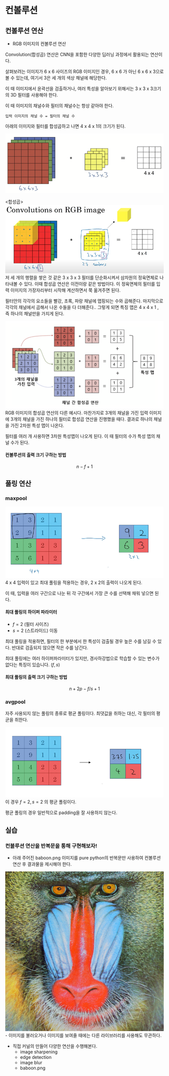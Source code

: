 # 컨볼루션
## 컨볼루션 연산


- RGB 이미지의 컨볼루션 연산

Convolution(합성곱) 연산은 CNN을 포함한 다양한 딥러닝 과정에서 활용되는 연산이다.

살펴보려는 이미지가 6 x 6 사이즈의 RGB 이미지인 경우, 
6 x 6 가 아닌 6 x 6 x 3으로 볼 수 있는데, 여기서 3은 세 개의 색상 채널에 해당한다.

이 때 이미지에서 윤곽선을 검출하거나, 여러 특성을 알아보기 위해서는 3 x 3 x 3크기의 3D 필터를 사용해야 한다.

이 때 이미지의 채널수와 필터의 채널수는 항상 같아야 한다.

`입력 이미지의 채널 수 = 필터의 채널 수`

아래의 이미지와 필터를 합성곱하고 나면 4 x 4 x 1의 크기가 된다.

![alt text](image-22.png)

<합성곱>
![alt text](image-23.png)
저 세 개의 행렬을 쌓은 것 같은 3 x 3 x 3 필터를 단순화시켜서 삼차원의 정육면체로 나타내볼 수 있다. 이때 합성곱 연산은 이전이랑 같은 방법이다. 이 정육면체의 필터를 입력 이미지의 가장자리부터 시작해 계산하면서 쭉 옮겨주면 된다.

필터안의 각각의 요소들을  빨강, 초록, 파랑 채널에 맵핑되는 수와 곱해준다. 마지막으로 각각의 채널에서 곱해서 나온 수들을 다 더해준다.. 그렇게 되면 특징 맵은 4 x 4 x 1 , 즉 하나의 채널만을 가지게 된다.

<p/>


![alt text](image-24.png)
RGB 이미지의 합성곱 연산의 다른 예시다. 마찬가지로 3개의 채널을 가진 입력 이미지에 3개의 채널을 가진 하나의 필터로 합성곱 연산을 진행했을 때다. 결과로 하나의 채널을 가진 2차원 특성 맵이 나온다.

필터를 여러 개 사용하면 3차원 특성맵이 나오게 된다. 이 때 필터의 수가 특성 맵의 채널 수가 된다.

#### 컨볼루션의 출력 크기 구하는 방법
$$n -f + 1$$


## 풀링 연산

### maxpool

![alt text](image-25.png)
4 x 4 입력이 있고 최대 풀링을 적용하는 경우, 2 x 2의 출력이 나오게 된다.

이 때, 입력을 여러 구간으로 나눈 뒤 각 구간에서 가장 큰 수를 선택해 채워 넣으면 된다.

#### 최대 풀링의 하이퍼 파라미터
- $f = 2$ (필터 사이즈)
- $s = 2$ (스트라이드) 이동

최대 풀링을 적용하면, 필터의 한 부분에서 한 특성이 검출될 경우 높은 수를 남길 수 있다. 반대로 검출되지 않으면 작은 수를 남긴다.

최대 풀링에는 여러 하이퍼파라미터가 있지만, 경사하강법으로 학습할 수 있는 변수가 없다는 특징이 있습니다. $(f, s)$

#### 최대 풀링의 출력 크기 구하는 방법
$$n + 2p -f / s + 1$$


### avgpool

자주 사용되지 않는 풀링의 종류로 평균 폴링이다.
최댓값을 취하는 대신, 각 필터의 평균을 취한다.

![alt text](image-26.png)
이 경우 $f = 2, s = 2$ 의 평균 폴링이다.

평균 폴링의 경우 일반적으로 padding을 잘 사용하지 않는다.


## 실습
### 컨볼루션 연산을 반복문을 통해 구현해보자!
- 아래 주어진 baboon.png 이미지를 pure python의 반복문만 사용하여 컨볼루션 연산 후 결과물을 제시해야    한다.

![alt text](baboon.png)
    - 이미지를 불러오거나 이미지를 보여줄 때에는 다른 라이브러리를 사용해도 무관하다.
- 직접 커널의 만들어 다양한 연산을 수행해본다.
    - image sharpening
    - edge detection
    - image blur
    - baboon.png

    
